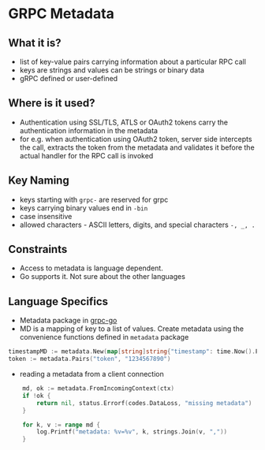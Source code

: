 # GRPC Metadata

## What it is?

- list of key-value pairs carrying information about a particular RPC call
- keys are strings and values can be strings or binary data
- gRPC defined or user-defined

## Where is it used?

- Authentication using SSL/TLS, ATLS or OAuth2 tokens carry the authentication information in the metadata
- for e.g. when authentication using OAuth2 token, server side intercepts the call, extracts the token from the metadata and validates it before the actual handler for the RPC call is invoked

## Key Naming

- keys starting with `grpc-` are reserved for grpc
- keys carrying binary values end in `-bin`
- case insensitive
- allowed characters - ASCII letters, digits, and special characters `-, _, .`

## Constraints

- Access to metadata is language dependent.
- Go supports it. Not sure about the other languages

## Language Specifics

- Metadata package in [grpc-go](https://pkg.go.dev/google.golang.org/grpc@v1.52.0/metadata#MD)
- MD is a mapping of key to a list of values. Create metadata using the convenience functions defined in `metadata` package

```go
timestampMD := metadata.New(map[string]string{"timestamp": time.Now().Format(time.StampNano)})
token := metadata.Pairs("token", "1234567890")
```

- reading a metadata from a client connection

```go
	md, ok := metadata.FromIncomingContext(ctx)
	if !ok {
		return nil, status.Errorf(codes.DataLoss, "missing metadata")
	}

	for k, v := range md {
		log.Printf("metadata: %v=%v", k, strings.Join(v, ","))
	}
```
